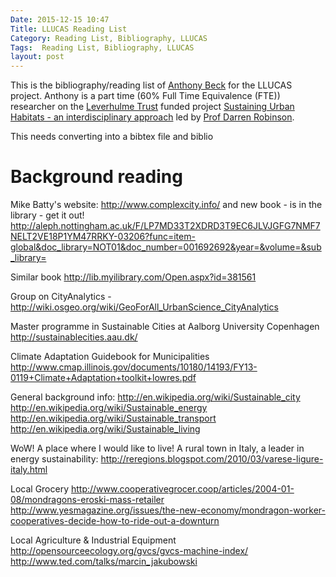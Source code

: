 ```yaml
---
Date: 2015-12-15 10:47
Title: LLUCAS Reading List
Category: Reading List, Bibliography, LLUCAS
Tags:  Reading List, Bibliography, LLUCAS
layout: post
---
```


This is the bibliography/reading list of [Anthony Beck](http://orcid.org/0000-0002-2991-811X) for the LLUCAS project. Anthony is a part time (60% Full Time Equivalence (FTE)) researcher on the [Leverhulme Trust](http://www.leverhulme.ac.uk/) funded project [Sustaining Urban Habitats - an interdisciplinary approach](http://www.nottingham.ac.uk/research/groups/environmental-physics-and-design/leverhulme-project.aspx) led by [Prof Darren Robinson](http://www.nottingham.ac.uk/engineering/departments/abe/people/darren.robinson).

This needs converting into a bibtex file and biblio

# Background reading

Mike Batty's website: http://www.complexcity.info/ and new book - is in the library - get it out! http://aleph.nottingham.ac.uk/F/LP7MD33T2XDRD3T9EC6JLVJGFG7NMF7NELT2VE18P1YM47RRKY-03206?func=item-global&doc_library=NOT01&doc_number=001692692&year=&volume=&sub_library=

Similar book http://lib.myilibrary.com/Open.aspx?id=381561


Group on CityAnalytics - http://wiki.osgeo.org/wiki/GeoForAll_UrbanScience_CityAnalytics

Master programme in Sustainable Cities at Aalborg University Copenhagen
http://sustainablecities.aau.dk/

Climate Adaptation Guidebook for Municipalities
http://www.cmap.illinois.gov/documents/10180/14193/FY13-0119+Climate+Adaptation+toolkit+lowres.pdf

General background info:
http://en.wikipedia.org/wiki/Sustainable_city 
http://en.wikipedia.org/wiki/Sustainable_energy
http://en.wikipedia.org/wiki/Sustainable_transport  
http://en.wikipedia.org/wiki/Sustainable_living 

WoW! A place where I would like to live!
A rural town in Italy, a leader in energy sustainability:
http://reregions.blogspot.com/2010/03/varese-ligure-italy.html 

Local Grocery
http://www.cooperativegrocer.coop/articles/2004-01-08/mondragons-eroski-mass-retailer 
http://www.yesmagazine.org/issues/the-new-economy/mondragon-worker-cooperatives-decide-how-to-ride-out-a-downturn 

Local Agriculture & Industrial Equipment
http://opensourceecology.org/gvcs/gvcs-machine-index/
http://www.ted.com/talks/marcin_jakubowski
